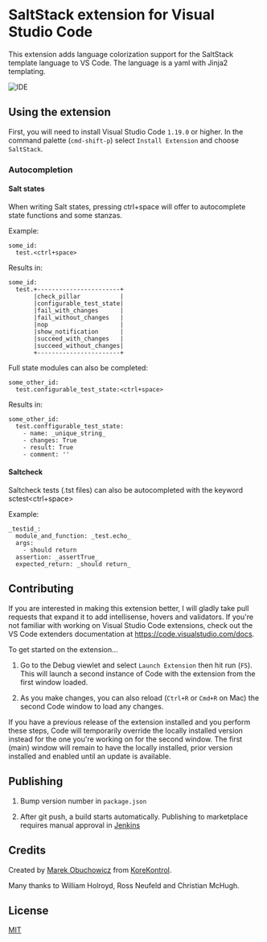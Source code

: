 # SaltStack extension for Visual Studio Code

This extension adds language colorization support for the SaltStack template language to VS Code.
The language is a yaml with Jinja2 templating.

![IDE](https://raw.githubusercontent.com/korekontrol/vscode-saltstack/master/example.png)

## Using the extension

First, you will need to install Visual Studio Code `1.19.0` or higher. In the command palette (`cmd-shift-p`) select `Install Extension` and choose `SaltStack`.

### Autocompletion

#### Salt states

When writing Salt states, pressing ctrl+space will offer to autocomplete state functions and some stanzas.

Example:
```
some_id:
  test.<ctrl+space>
```

Results in:
```
some_id:
  test.+-----------------------+
       |check_pillar           |
       |configurable_test_state|
       |fail_with_changes      |
       |fail_without_changes   |
       |nop                    |
       |show_notification      |
       |succeed_with_changes   |
       |succeed_without_changes|
       +-----------------------+

```

Full state modules can also be completed:
```
some_other_id:
  test.configurable_test_state:<ctrl+space>
```

Results in:
```
some_other_id:
  test.conffigurable_test_state:
    - name: _unique_string_
    - changes: True
    - result: True
    - comment: ''
```

#### Saltcheck

Saltcheck tests (.tst files) can also be autocompleted with the keyword sctest<ctrl+space>

Example:
```
_testid_:
  module_and_function: _test.echo_
  args:
    - should return
  assertion: _assertTrue_
  expected_return: _should return_
```

## Contributing

If you are interested in making this extension better, I will gladly take pull requests that expand it to add intellisense, hovers and validators. If you're not familiar with working on Visual Studio Code extensions, check out the VS Code extenders documentation at
https://code.visualstudio.com/docs.

To get started on the extension...

1. Go to the Debug viewlet and select `Launch Extension` then hit run (`F5`). This will launch a second instance of Code with the extension from the first window loaded.

2. As you make changes, you can also reload (`Ctrl+R` or `Cmd+R` on Mac) the second Code window to load any changes.

If you have a previous release of the extension installed and you perform these steps, Code will temporarily override the locally installed version instead for the one you're working on for the second window. The first (main) window will remain to have the locally installed, prior version installed and enabled until an update is available.

## Publishing

1. Bump version number in `package.json`

2. After git push, a build starts automatically. Publishing to marketplace requires manual approval in [Jenkins](https://jenkins.korekontrol.net/job/vscode-saltstack-publish/lastSuccessfulBuild/console)

## Credits
Created by [Marek Obuchowicz](https://github.com/marek-obuchowicz) from [KoreKontrol](https://www.korekontrol.eu/).

Many thanks to William Holroyd, Ross Neufeld and Christian McHugh.

## License
[MIT](https://github.com/korekontrol/vscode-saltstack/blob/master/LICENSE)

